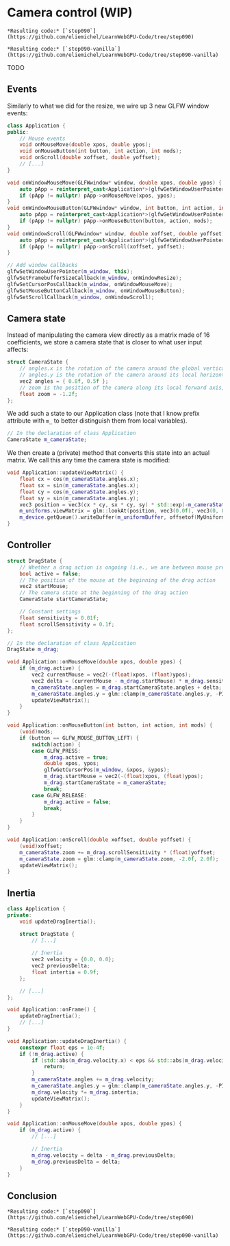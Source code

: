Camera control (WIP)
==============

````{tab} With webgpu.hpp
*Resulting code:* [`step090`](https://github.com/eliemichel/LearnWebGPU-Code/tree/step090)
````

````{tab} Vanilla webgpu.h
*Resulting code:* [`step090-vanilla`](https://github.com/eliemichel/LearnWebGPU-Code/tree/step090-vanilla)
````

TODO

Events
------

Similarly to what we did for the resize, we wire up 3 new GLFW window events:

```C++
class Application {
public:
	// Mouse events
	void onMouseMove(double xpos, double ypos);
	void onMouseButton(int button, int action, int mods);
	void onScroll(double xoffset, double yoffset);
	// [...]
}
```

```C++
void onWindowMouseMove(GLFWwindow* window, double xpos, double ypos) {
	auto pApp = reinterpret_cast<Application*>(glfwGetWindowUserPointer(window));
	if (pApp != nullptr) pApp->onMouseMove(xpos, ypos);
}
void onWindowMouseButton(GLFWwindow* window, int button, int action, int mods) {
	auto pApp = reinterpret_cast<Application*>(glfwGetWindowUserPointer(window));
	if (pApp != nullptr) pApp->onMouseButton(button, action, mods);
}
void onWindowScroll(GLFWwindow* window, double xoffset, double yoffset) {
	auto pApp = reinterpret_cast<Application*>(glfwGetWindowUserPointer(window));
	if (pApp != nullptr) pApp->onScroll(xoffset, yoffset);
}
```

```C++
// Add window callbacks
glfwSetWindowUserPointer(m_window, this);
glfwSetFramebufferSizeCallback(m_window, onWindowResize);
glfwSetCursorPosCallback(m_window, onWindowMouseMove);
glfwSetMouseButtonCallback(m_window, onWindowMouseButton);
glfwSetScrollCallback(m_window, onWindowScroll);
```

Camera state
------------

Instead of manipulating the camera view directly as a matrix made of 16 coefficients, we store a camera state that is closer to what user input affects:

```C++
struct CameraState {
	// angles.x is the rotation of the camera around the global vertical axis, affected by mouse.x
	// angles.y is the rotation of the camera around its local horizontal axis, affected by mouse.y
	vec2 angles = { 0.8f, 0.5f };
	// zoom is the position of the camera along its local forward axis, affected by the scroll wheel
	float zoom = -1.2f;
};
```

We add such a state to our Application class (note that I know prefix attribute with `m_` to better distinguish them from local variables).

```C++
// In the declaration of class Application
CameraState m_cameraState;
```

We then create a (private) method that converts this state into an actual matrix. We call this any time the camera state is modified:

```C++
void Application::updateViewMatrix() {
	float cx = cos(m_cameraState.angles.x);
	float sx = sin(m_cameraState.angles.x);
	float cy = cos(m_cameraState.angles.y);
	float sy = sin(m_cameraState.angles.y);
	vec3 position = vec3(cx * cy, sx * cy, sy) * std::exp(-m_cameraState.zoom);
	m_uniforms.viewMatrix = glm::lookAt(position, vec3(0.0f), vec3(0, 0, 1));
	m_device.getQueue().writeBuffer(m_uniformBuffer, offsetof(MyUniforms, viewMatrix), &m_uniforms.viewMatrix, sizeof(MyUniforms::viewMatrix));
}
```

Controller
----------

```C++
struct DragState {
	// Whether a drag action is ongoing (i.e., we are between mouse press and mouse release)
	bool active = false;
	// The position of the mouse at the beginning of the drag action
	vec2 startMouse;
	// The camera state at the beginning of the drag action
	CameraState startCameraState;

	// Constant settings
	float sensitivity = 0.01f;
	float scrollSensitivity = 0.1f;
};

// In the declaration of class Application
DragState m_drag;
```

```C++
void Application::onMouseMove(double xpos, double ypos) {
	if (m_drag.active) {
		vec2 currentMouse = vec2(-(float)xpos, (float)ypos);
		vec2 delta = (currentMouse - m_drag.startMouse) * m_drag.sensitivity;
		m_cameraState.angles = m_drag.startCameraState.angles + delta;
		m_cameraState.angles.y = glm::clamp(m_cameraState.angles.y, -PI / 2 + 1e-5f, PI / 2 - 1e-5f);
		updateViewMatrix();
	}
}

void Application::onMouseButton(int button, int action, int mods) {
	(void)mods;
	if (button == GLFW_MOUSE_BUTTON_LEFT) {
		switch(action) {
		case GLFW_PRESS:
			m_drag.active = true;
			double xpos, ypos;
			glfwGetCursorPos(m_window, &xpos, &ypos);
			m_drag.startMouse = vec2(-(float)xpos, (float)ypos);
			m_drag.startCameraState = m_cameraState;
			break;
		case GLFW_RELEASE:
			m_drag.active = false;
			break;
		}
	}
}

void Application::onScroll(double xoffset, double yoffset) {
	(void)xoffset;
	m_cameraState.zoom += m_drag.scrollSensitivity * (float)yoffset;
	m_cameraState.zoom = glm::clamp(m_cameraState.zoom, -2.0f, 2.0f);
	updateViewMatrix();
}
```

Inertia
-------

```C++
class Application {
private:
	void updateDragInertia();

	struct DragState {
		// [...]
		
		// Inertia
		vec2 velocity = {0.0, 0.0};
		vec2 previousDelta;
		float intertia = 0.9f;
	};

	// [...]
};
```

```C++
void Application::onFrame() {
	updateDragInertia();
	// [...]
}

void Application::updateDragInertia() {
	constexpr float eps = 1e-4f;
	if (!m_drag.active) {
		if (std::abs(m_drag.velocity.x) < eps && std::abs(m_drag.velocity.y) < eps) {
			return;
		}
		m_cameraState.angles += m_drag.velocity;
		m_cameraState.angles.y = glm::clamp(m_cameraState.angles.y, -PI / 2 + 1e-5f, PI / 2 - 1e-5f);
		m_drag.velocity *= m_drag.intertia;
		updateViewMatrix();
	}
}
```

```C++
void Application::onMouseMove(double xpos, double ypos) {
	if (m_drag.active) {
		// [...]

		// Inertia
		m_drag.velocity = delta - m_drag.previousDelta;
		m_drag.previousDelta = delta;
	}
}
```

Conclusion
----------

````{tab} With webgpu.hpp
*Resulting code:* [`step090`](https://github.com/eliemichel/LearnWebGPU-Code/tree/step090)
````

````{tab} Vanilla webgpu.h
*Resulting code:* [`step090-vanilla`](https://github.com/eliemichel/LearnWebGPU-Code/tree/step090-vanilla)
````
